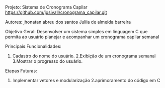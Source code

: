 Projeto: Sistema de Cronograma Capilar
https://github.com/josivall/cronograma_capilar.git

Autores:
jhonatan abreu dos santos
Juliia de almeida barreira

Objetivo Geral:
Desenvolver um sistema simples em linguagem C que permita ao usuário planejar e
acompanhar um cronograma capilar semanal

Principais Funcionalidades:
1. Cadastro do nome do usuário.
2.Exibição de um cronograma semanal
3.Mostrar o progresso do usuário.

Etapas Futuras:
1. Implementar vetores e modularização
2.aprimoramento do código em C
